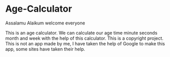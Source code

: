 # Age-Calculator

Assalamu Alaikum welcome everyone

This is an age calculator. We can calculate our age time minute seconds month and week with the help of this calculator. This is a copyright project. This is not an app made by me, I have taken the help of Google to make this app, some sites have taken their help.
